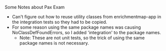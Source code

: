 Some Notes about Pax Exam

- Can't figure out how to reuse utility classes from enrichmentmap-app in the integration tests so they had to be copied.
- For some reason using the same package names was causing NoClassDefFoundErrors, so I added 'integration' to the package names.
  - Note: These are not unit tests, so the trick of using the same package names is not necessary.